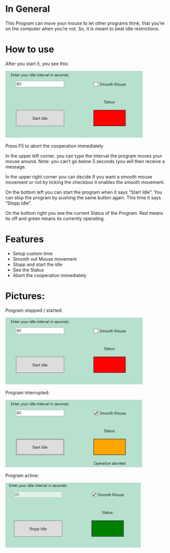 # In General
This Program can move your mouse to let other programs think, that you’re on the computer when you’re not. So, it is meant to beat idle restrictions.
# How to use
After you start it, you see this:
 
![Alt Text](Example%20picture.PNG)

Press F5 to abort the cooperation immediately

In the upper left corner, you can type the interval the program moves your mouse around. Note: you can’t go below 5 seconds (you will then receive a message.

In the upper right corner you can decide if you want a smooth mouse movement or not by ticking the checkbox it enables the smooth movement.

On the bottom left you can start the program when it says “Start Idle”. You can stop the program by pushing the same button again. This time it says “Stopp Idle”.

On the bottom right you see the current Status of the Program. Red means its off and green means its currently operating.

# Features
-	Setup custom time
-	Smooth out Mouse movement
-	Stopp and start the idle
-	See the Status
-	Abort the cooperation immediately

# Pictures:

Program stopped / started:

![Alt Text](Example%20picture.PNG)

Program interrupted:

![Alt Text](Example%20picture%202.PNG)

Program active:

![Alt Text](Example%20picture%203.png)
